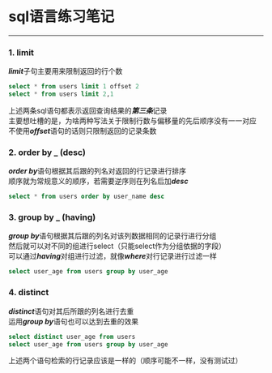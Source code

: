 # sql语言练习笔记

***

### 1. limit
***limit***子句主要用来限制返回的行个数
```sql
select * from users limit 1 offset 2
select * from users limit 2,1
```
上述两条sql语句都表示返回查询结果的***第三条***记录\
主要想吐槽的是，为啥两种写法关于限制行数与偏移量的先后顺序没有一一对应\
不使用***offset***语句的话则只限制返回的记录条数

### 2. order by _ (desc)
***order by***语句根据其后跟的列名对返回的行记录进行排序\
顺序就为常规意义的顺序，若需要逆序则在列名后加***desc***
```sql
select * from users order by user_name desc 
```

### 3. group by _ (having)
***group by***语句根据其后跟的列名对该列数据相同的记录行进行分组\
然后就可以对不同的组进行select（只能select作为分组依据的字段）\
可以通过***having***对组进行过滤，就像***where***对行记录进行过滤一样
```sql
select user_age from users group by user_age
```

### 4. distinct
***distinct***语句对其后所跟的列名进行去重\
运用***group by***语句也可以达到去重的效果
```sql
select distinct user_age from users
select user_age from users group by user_age
```
上述两个语句检索的行记录应该是一样的（顺序可能不一样，没有测试过）